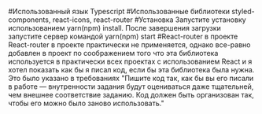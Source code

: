 #Использованный язык
Typescript
#Использованные библиотеки 
styled-components, react-icons, react-router
#Установка
Запустите установку использованием yarn(npm) install. После завершения загрузки запустите сервер командой yarn(npm) start
#React-router в проекте
React-router в проекте практически не применяется, однако все-равно добавлен в проект по соображением того что эта библиотека используется в практически всех проектах с использованием React и я хотел показать как бы я писал код, если бы эта библиотека была нужна. Это было указано в требованиях "Пишите код так, как бы вы его писали в работе — внутренности задания будут оцениваться даже тщательней, чем внешнее соответствие заданию. Код должен быть организован так, чтобы его можно было заново использовать."
